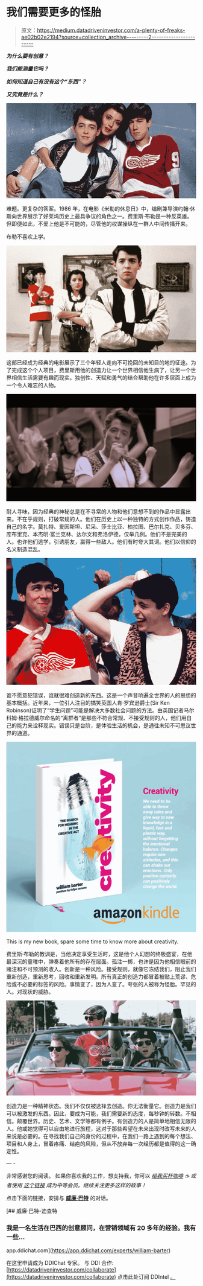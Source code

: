 # 我们需要更多的怪胎

> 原文：<https://medium.datadriveninvestor.com/a-plenty-of-freaks-ae02b02e2194?source=collection_archive---------2----------------------->

***为什么要有创意？***

***我们能测量它吗？***

***如何知道自己有没有这个“东西”？***

***又究竟是什么？***

![](img/b8258edbbd43321bfe1e2d6cd6cb1639.png)

难题。更复杂的答案。1986 年，在电影《米勒的休息日》中，编剧兼导演约翰·休斯向世界展示了好莱坞历史上最具争议的角色之一。费里斯·布勒是一种反英雄。但即便如此，不爱上他是不可能的，尽管他的权谋操纵在一群人中间传播开来。

布勒不喜欢上学。

![](img/5ac70493d697b23cf770839c5f273fde.png)

这部已经成为经典的电影展示了三个年轻人走向不可挽回的未知目的地的征途。为了完成这个个人项目，费里斯用他的创造力让一个世界相信他生病了，让另一个世界相信生活需要有趣而现实。独创性、天赋和勇气的结合帮助他在许多层面上成为一个令人难忘的人物。

![](img/3bdb732c50b183a1aeda541b16ee5db7.png)

耐人寻味，因为经典的神秘总是在不寻常的人物和他们意想不到的作品中显露出来。不在乎规则，打破常规的人。他们在历史上以一种独特的方式创作作品，铸造自己的名字。莫扎特、爱因斯坦、尼采、莎士比亚、柏拉图、巴尔扎克、贝多芬、库布里克、本杰明·富兰克林、达尔文和弗洛伊德，仅举几例。他们不是完美的人。也许他们逃学，引诱朋友，赢得一些敌人。他们有时夸大其词。他们以信仰的名义制造混乱。

![](img/07b106414317828d17d4d88f8b0ea2ad.png)

谁不愿意犯错误，谁就很难创造新的东西。这是一个声音响遍全世界的人的思想的基本概括。近年来，一位引人注目的搞笑英国人肯·罗宾逊爵士(Sir Ken Robinson)证明了“学生问题”可能是解决大多数社会问题的方法。由英国记者马尔科姆·格拉德威尔命名的“离群者”是那些不符合常规、不接受规则的人，他们用自己的能力来诠释现实。错误只是台阶，是体验生活的机会，是通往未知不可思议世界的通道。

![](img/ffb016720475143c44674c47640fa199.png)

This is my new book, spare some time to know more about creativity.

费里斯·布勒的教训是，当他决定享受生活时，这是他个人幻想的终极盛宴，在他最深沉的童稚中，弹奏着他所有的存在层面。孤注一掷，也许是因为他相信眼前的赌注和不可预测的收入。创新是一种风险。接受规则，就像它冻结我们，阻止我们重新创造，重新思考，回收和重新发明。所有真正的创造力都冒着被贴上荒谬、危险或不必要的标签的风险。事情变了，因为人变了。夸张的人被称为怪胎。罕见的人。对现状的威胁。

![](img/5df84d1a4e31f06514d34c4546509258.png)

创造力是一种精神状态。我们不仅仅被选择去创造。你无法衡量它。创造力是我们可以被激发的东西。因此，要成为可能，我们需要新的态度，每秒钟的转数。不相信。颠覆世界。历史、艺术、文学等都有例子。有创造力的人是简单地相信无限的人。他或她觉得可以自由地进行旅程，这对于那些希望在未来出现时改写未来的人来说是必要的。在寻找我们自己的身份的过程中，在我们一路上遇到的每个想法、项目和人身上，冒着疼痛、结疤的风险，但从不放弃每一次经历都是值得的这一确定性。

— -

非常感谢您的阅读。
如果你喜欢我的工作，想支持我，你可以 [*给我买杯咖啡*](https://www.buymeacoffee.com/barterwilliam) *☕️
或者使用* [*这个链接*](https://williambarter-br.medium.com/membership) *成为中等会员。继续关注更多这样的故事！*

点击下面的链接，安排与 [**威廉·巴特**](https://app.ddichat.com/experts/william-barter) 的对话。

[](https://app.ddichat.com/experts/william-barter) [## 威廉·巴特-迪查特

### 我是一名生活在巴西的创意顾问，在营销领域有 20 多年的经验。我有一些…

app.ddichat.com](https://app.ddichat.com/experts/william-barter) 

在这里申请成为 DDIChat 专家。
与 DDI 合作:[https://datadriveninvestor.com/collaborate](https://datadriveninvestor.com/collaborate)
点击此处订阅 DDIntel [。](https://ddintel.datadriveninvestor.com/)